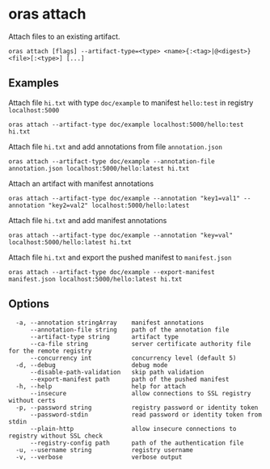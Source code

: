 # oras attach

Attach files to an existing artifact.

```
oras attach [flags] --artifact-type=<type> <name>{:<tag>|@<digest>} <file>[:<type>] [...]
```

## Examples

Attach file `hi.txt` with type `doc/example` to manifest `hello:test` in registry `localhost:5000`

```
oras attach --artifact-type doc/example localhost:5000/hello:test hi.txt
```

Attach file `hi.txt` and add annotations from file `annotation.json`

```
oras attach --artifact-type doc/example --annotation-file annotation.json localhost:5000/hello:latest hi.txt
```

Attach an artifact with manifest annotations

```
oras attach --artifact-type doc/example --annotation "key1=val1" --annotation "key2=val2" localhost:5000/hello:latest
```
Attach file `hi.txt` and add manifest annotations
 
``` 
oras attach --artifact-type doc/example --annotation "key=val" localhost:5000/hello:latest hi.txt
```

Attach file `hi.txt` and export the pushed manifest to `manifest.json`

```
oras attach --artifact-type doc/example --export-manifest manifest.json localhost:5000/hello:latest hi.txt
```

## Options

```
  -a, --annotation stringArray    manifest annotations
      --annotation-file string    path of the annotation file
      --artifact-type string      artifact type
      --ca-file string            server certificate authority file for the remote registry
      --concurrency int           concurrency level (default 5)
  -d, --debug                     debug mode
      --disable-path-validation   skip path validation
      --export-manifest path      path of the pushed manifest
  -h, --help                      help for attach
      --insecure                  allow connections to SSL registry without certs
  -p, --password string           registry password or identity token
      --password-stdin            read password or identity token from stdin
      --plain-http                allow insecure connections to registry without SSL check
      --registry-config path      path of the authentication file
  -u, --username string           registry username
  -v, --verbose                   verbose output
```


